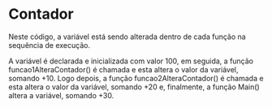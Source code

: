 # Contador
Neste código, a variável está sendo alterada dentro de cada função na sequência de execução. 

A variável é declarada e inicializada com valor 100, em seguida, a função funcao1AlteraContador() é chamada e esta altera o valor da variável, somando +10. Logo depois, a função funcao2AlteraContador() é chamada e esta altera o valor da variável, somando +20 e, finalmente, a função Main() altera a variável, somando +30.
